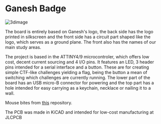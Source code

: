 # Ganesh Badge

![3dimage](https://github.com/alexsantee/Ganesh_Badge/master/3dview/3dview.png)

The board is entirely based on Ganesh's logo, the back side has the logo printed in silkscreen and the front side has a circuit part shaped like the logo, which serves as a ground plane. The front also has the names of our main study areas.

The project is based in the ATTINY4/9 microcontroler, which offers low cost, decent current sourcing and 4 I/O pins.
It features an LED, 3 header pins intended for a serial interface and a button. These are for creating simple CTF-like challenges yielding a flag, being the button a mean of switching which challenges are currently running.
The lower part of the board has an USB micro-B connector for powering and the top part has a hole intended for easy carrying as a keychain, necklace or nailing it to a wall.

Mouse bites from [this](https://github.com/madworm/Panelization.pretty) repository.

The PCB was made in KiCAD and intended for low-cost manufacturing at JLCPCB